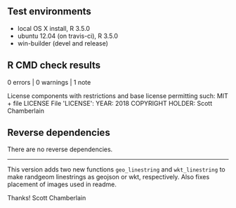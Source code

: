 ## Test environments

* local OS X install, R 3.5.0
* ubuntu 12.04 (on travis-ci), R 3.5.0
* win-builder (devel and release)

## R CMD check results

0 errors | 0 warnings | 1 note

  License components with restrictions and base license permitting such:
    MIT + file LICENSE
  File 'LICENSE':
    YEAR: 2018
    COPYRIGHT HOLDER: Scott Chamberlain

## Reverse dependencies

There are no reverse dependencies.

---

This version adds two new functions `geo_linestring` and `wkt_linestring` 
to make randgeom linestrings as geojson or wkt, respectively. Also fixes 
placement of images used in readme.

Thanks!
Scott Chamberlain
